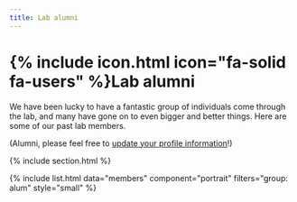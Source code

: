 ```yaml
---
title: Lab alumni
---
```


# {% include icon.html icon="fa-solid fa-users" %}Lab alumni

We have been lucky to have a fantastic group of individuals come through the lab, and many have gone on to even bigger and better things. Here are some of our past lab members.

(Alumni, please feel free to [update your profile information](https://github.com/SuLab/sulab.org/tree/main/_members)!)

{% include section.html %}

{% include list.html data="members" component="portrait" filters="group: alum" style="small" %}

